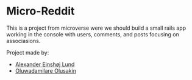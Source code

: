 # Micro-Reddit

This is a project from microverse were we should build a small rails app working in the console with users, comments, and posts focusing on associasions.

Project made by:
+ [Alexander Einshøj Lund](https://github.com/allun26)
+ [Oluwadamilare Olusakin ](https://github.com/Oluwadamilareolusakin)

